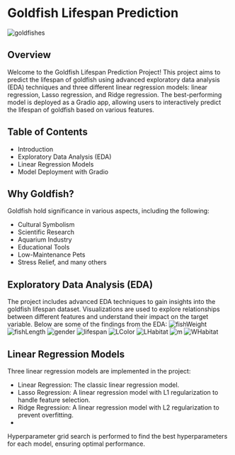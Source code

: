 # Goldfish Lifespan Prediction
![goldfishes](https://github.com/mmutakilu/Supervised-Learning/assets/112316578/e981c66f-d7c5-4943-97ac-d69bb7462fcd)
## Overview
Welcome to the Goldfish Lifespan Prediction Project! This project aims to predict the lifespan of goldfish using advanced exploratory data analysis (EDA) techniques and three different linear regression models: linear regression, Lasso regression, and Ridge regression. The best-performing model is deployed as a Gradio app, allowing users to interactively predict the lifespan of goldfish based on various features.

## Table of Contents
- Introduction
- Exploratory Data Analysis (EDA)
- Linear Regression Models
- Model Deployment with Gradio

## Why Goldfish?
Goldfish hold significance in various aspects, including the following:
- Cultural Symbolism
- Scientific Research
- Aquarium Industry
- Educational Tools
- Low-Maintenance Pets
- Stress Relief, and many others

## Exploratory Data Analysis (EDA)
The project includes advanced EDA techniques to gain insights into the goldfish lifespan dataset. Visualizations are used to explore relationships between different features and understand their impact on the target variable. Below are some of the findings from the EDA:
![fishWeight](https://github.com/mmutakilu/Supervised-Learning/assets/112316578/ee5a5cb5-4cf7-4905-90e5-aa000d729790)
![fishLength](https://github.com/mmutakilu/Supervised-Learning/assets/112316578/4619dbec-44be-4b17-a18c-41b3ec49aba8)
![gender](https://github.com/mmutakilu/Supervised-Learning/assets/112316578/4778590f-59e4-4d86-95af-b2fc346a19b9)
![lifespan](https://github.com/mmutakilu/Supervised-Learning/assets/112316578/32a85fec-e8fd-4dba-9df3-6bfcb84d3794)
![LColor](https://github.com/mmutakilu/Supervised-Learning/assets/112316578/dae0f882-81cf-4406-993d-b9d8ee61845c)
![LHabitat](https://github.com/mmutakilu/Supervised-Learning/assets/112316578/caa47f64-d6bc-49da-9687-5d304fa7c34e)
![m](https://github.com/mmutakilu/Supervised-Learning/assets/112316578/3b16d276-de48-49e0-8619-75f019d73fa8)
![WHabitat](https://github.com/mmutakilu/Supervised-Learning/assets/112316578/9ee2691a-7dc8-4b5f-a23a-e49a60ad1cd0)



## Linear Regression Models
Three linear regression models are implemented in the project:

- Linear Regression: The classic linear regression model.
- Lasso Regression: A linear regression model with L1 regularization to handle feature selection.
- Ridge Regression: A linear regression model with L2 regularization to prevent overfitting.
- 
Hyperparameter grid search is performed to find the best hyperparameters for each model, ensuring optimal performance.
